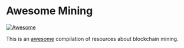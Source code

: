 # Awesome Mining

[![Awesome](https://awesome.re/badge.svg)](https://awesome.re)

This is an [awesome](https://github.com/sindresorhus/awesome/blob/master/awesome.md) compilation of resources about blockchain mining.
